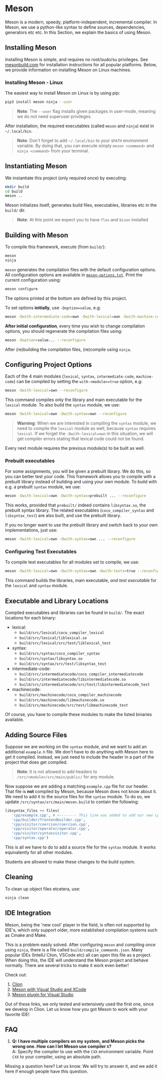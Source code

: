 # Meson
Meson is a modern, speedy, platform-independent, incremental compiler.
In Meson, we use a python-like syntax to define sources, dependencies, generators etc etc.
In this Section, we explain the basics of using Meson.



## Installing Meson
Installing Meson is simple, and requires no root/sudo/su privileges.
See [mesonbuild.com](https://mesonbuild.com/SimpleStart.html#installing-meson) for installation instructions for all popular platforms.
Below, we provide information on installing Meson on Linux machines.


### Installing Meson - Linux
The easiest way to install Meson on Linux is by using pip:
```bash
pip3 install meson ninja --user
```
> **Note**: The `--user` flag installs given packages in user-mode, meaning we do not need superuser privileges.

After installation, the required executables (called `meson` and `ninja`) exist in `~/.local/bin`.
> **Note**: Don't forget to add `~/.local/bin` to your `$PATH` environment variable.
> By doing that, you can execute simply `meson <command>` and `ninja <command>` from your terminal.



## Instantiating Meson
We instantiate this project (only required once) by executing:
```bash
mkdir build
cd build
meson ..
```
Meson initializes itself, generates build files, executables, libraries etc in the `build/` dir.

> **Note**: At this point we expect you to have `flex` and `bison` installed


## Building with Meson
To compile this framework, execute (from `build/`):
```bash
meson
ninja
```

`meson` generates the compilation files with the default configuration options.
All configuration options are available in [`meson-options.txt`](/meson_options.txt).
Print the current configuration using:
```bash
meson configure
```
The options printed at the bottom are defined by this project.

To set options **initially**, use `-Doption=value`, e.g:
```bash
meson -Dwith-intermediate-code=own -Dwith-lexical=own -Dwith-machine-code=own -Dwith-syntax=own -Dwith-tests=true
```

**After initial configuration**, every time you wish to change compilation options, you should regenerate the compilation files using:
```bash
meson -Doption=value... --reconfigure
```
After (re)building the compilation files, (re)compile using `ninja`.



## Configuring Project Options
Each of the 4 main modules (`lexical`, `syntax`, `intermediate-code`, `machine-code`) can be compiled by setting the `with-<module>=true` option, e.g:
```bash
meson -Dwith-lexical=own --reconfigure
```
This command compiles only the library and main executable for the `lexical` module.
To also build the `syntax` module, we use:
```bash
meson -Dwith-lexical=own -Dwith-syntax=own --reconfigure
```
> **Warning**: When we are interested in compiling the `syntax` module,
> we need to compile the `lexical` module as well, because `syntax` requires `lexical`.
> If we forget the `-Dwith-lexical=own` in this situation, we will get compiler errors
> stating that lexical code could not be found.

Every next module requires the previous module(s) to be built as well.

### Prebuilt executables
For some assignments, you will be given a prebuilt library.
We do this, so you can better test your code.
This framework allows you to compile with a prebuilt library instead of building and using your own module.
To build with e.g. a prebuilt `syntax` module, we use:
```bash
meson -Dwith-lexical=own -Dwith-syntax=prebuilt ... --reconfigure
```
This works, provided that `prebuilt/` indeed contains `libsyntax.so`, the prebuilt syntax library.
The related executables (`coco_compiler_syntax` and `libsyntax_test`) are also built, and use the prebuilt library.

If you no longer want to use the prebuilt library and switch back to your own implementations, just use:
```bash
meson -Dwith-lexical=own -Dwith-syntax=own ... --reconfigure
```


### Configuring Test Executables
To compile test executables for all modules set to compile, we use:
```bash
meson -Dwith-lexical=own -Dwith-syntax=own -Dwith-tests=true --reconfigure
```
This command builds the libraries, main executable, *and test executable* for the `lexical` and `syntax` module.



## Executable and Library Locations
Compiled executables and libraries can be found in `build/`. The exact locations for each binary:
* lexical:
   - `build/src/lexical/coco_compiler_lexical`
   - `build/src/lexical/liblexical.so`
   - `build/src/lexical/src/test/liblexical_test`
* syntax:
   - `build/src/syntax/coco_compiler_syntax`
   - `build/src/syntax/libsyntax.so`
   - `build/src/syntax/src/test/libsyntax_test`
* intermediate-code:
   - `build/src/intermediatecode/coco_compiler_intermediatecode`
   - `build/src/intermediatecode/libintermediatecode.so`
   - `build/src/intermediatecode/src/test/libintermediatecode_test`
* machinecode:
   - `build/src/machinecode/coco_compiler_machinecode`
   - `build/src/machinecode/libmachinecode.so`
   - `build/src/machinecode/src/test/libmachinecode_test`

Of course, you have to compile these modules to make the listed binaries available.


## Adding Source Files
Suppose we are working on the `syntax` module, and we want to add an additional `example.h` file.
We don't have to do anything with Meson here to get it compiled.
Instead, we just need to include the header in a part of the project that does get compiled.
> **Note**: It is not allowed to add headers to `/src/<module>/src/main/public/` for any module.

Now suppose we are adding a matching `example.cpp` file for our header.
That file is **not** compiled by Meson, because Meson does not know about it.
We need to add it to the source files for the `syntax` module.
To do so, we update `/src/syntax/src/main/meson.build` to contain the following:
```python
libsyntax_files += files(
   'cpp/example.cpp', # <-------- This line was added to add our new cpp file.
   'cpp/builder/frontendbuilder.cpp',
   'cpp/visitor/coercion/coercion.cpp',
   'cpp/visitor/operator/operator.cpp',
   'cpp/visitor/syntaxvisitor.cpp',
   'cpp/syntax.cpp')
```
This is all we have to do to add a source file for the `syntax` module.
It works equivalently for all other modules.

Students are allowed to make these changes to the build system.


## Cleaning
To clean up object files etcetera, use:
```bash
ninja clean
```


## IDE Integration
Meson, being the 'new cool' player in the field, is often not supported by IDE's,
which only support older, more established compilation systems such as Cmake and Make.

This is a problem easily solved.
After configuring `meson` and compiling once using `ninja`, there is a file called `build/compile_commands.json`.
Many popular IDEs (IntelIJ Clion, VSCode etc) all can open this file as a project.
When doing this, the IDE will understand the Meson project and behave normally.
There are several tricks to make it work even better!

Check out:
1. [Clion](https://blog.jetbrains.com/clion/2021/01/working-with-meson-in-clion-using-compilation-db/)
2. [Meson with Visual Studio and XCode](https://mesonbuild.com/IDE-integration.html)
3. [Meson plugin for Visual Studio](https://marketplace.visualstudio.com/items?itemName=asabil.meson)

Out of these links, we only tested and extensively used the first one, since we develop in Clion.
Let us know how you got Meson to work with your favorite IDE!



## FAQ
1. **Q: I have multiple compilers on my system, and Meson picks the wrong one. How can I let Meson use compiler `X`?**  
   A: Specify the compiler to use with the `CXX` environment variable. Point `CXX` to your compiler, using an absolute path.

Missing a question here? Let us know. We will try to answer it, and we add it here if enough people have this question.
